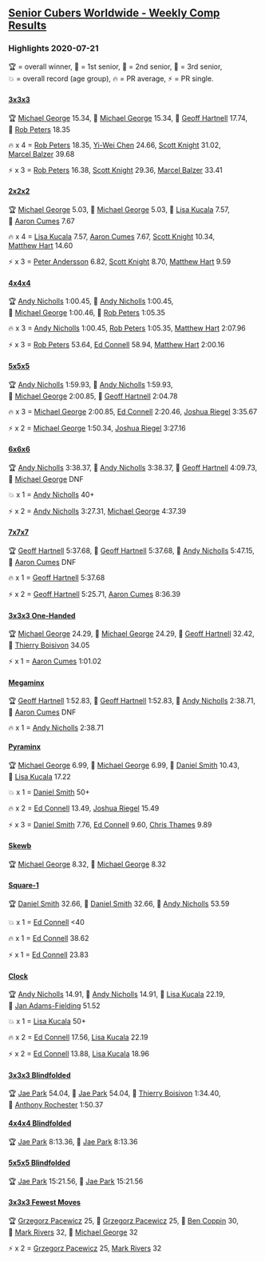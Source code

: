 <style>table {white-space: nowrap;}</style>

## [Senior Cubers Worldwide - Weekly Comp Results](/scw-comp/results/)
### Highlights 2020-07-21

<span style="white-space: nowrap;">🏆 = overall winner</span>, <span style="white-space: nowrap;">🥇 = 1st senior</span>, <span style="white-space: nowrap;">🥈 = 2nd senior</span>, <span style="white-space: nowrap;">🥉 = 3rd senior</span>, <span style="white-space: nowrap;">💥 = overall record (age group)</span>, <span style="white-space: nowrap;">🔥 = PR average</span>, <span style="white-space: nowrap;">⚡ = PR single</span>.

#### [3x3x3](333.md)

<span style="white-space: nowrap;">🏆 [Michael George](../../persons/michael_george/333.md) 15.34</span>, <span style="white-space: nowrap;">🥇 [Michael George](../../persons/michael_george/333.md) 15.34</span>, <span style="white-space: nowrap;">🥈 [Geoff Hartnell](../../persons/geoff_hartnell/333.md) 17.74</span>, <span style="white-space: nowrap;">🥉 [Rob Peters](../../persons/rob_peters/333.md) 18.35</span>

🔥 x 4 = <span style="white-space: nowrap;">[Rob Peters](../../persons/rob_peters/333.md) 18.35</span>, <span style="white-space: nowrap;">[Yi-Wei Chen](../../persons/yi_wei_chen/333.md) 24.66</span>, <span style="white-space: nowrap;">[Scott Knight](../../persons/scott_knight/333.md) 31.02</span>, <span style="white-space: nowrap;">[Marcel Balzer](../../persons/marcel_balzer/333.md) 39.68</span>

⚡ x 3 = <span style="white-space: nowrap;">[Rob Peters](../../persons/rob_peters/333.md) 16.38</span>, <span style="white-space: nowrap;">[Scott Knight](../../persons/scott_knight/333.md) 29.36</span>, <span style="white-space: nowrap;">[Marcel Balzer](../../persons/marcel_balzer/333.md) 33.41</span>

#### [2x2x2](222.md)

<span style="white-space: nowrap;">🏆 [Michael George](../../persons/michael_george/222.md) 5.03</span>, <span style="white-space: nowrap;">🥇 [Michael George](../../persons/michael_george/222.md) 5.03</span>, <span style="white-space: nowrap;">🥈 [Lisa Kucala](../../persons/lisa_kucala/222.md) 7.57</span>, <span style="white-space: nowrap;">🥉 [Aaron Cumes](../../persons/aaron_cumes/222.md) 7.67</span>

🔥 x 4 = <span style="white-space: nowrap;">[Lisa Kucala](../../persons/lisa_kucala/222.md) 7.57</span>, <span style="white-space: nowrap;">[Aaron Cumes](../../persons/aaron_cumes/222.md) 7.67</span>, <span style="white-space: nowrap;">[Scott Knight](../../persons/scott_knight/222.md) 10.34</span>, <span style="white-space: nowrap;">[Matthew Hart](../../persons/matthew_hart/222.md) 14.60</span>

⚡ x 3 = <span style="white-space: nowrap;">[Peter Andersson](../../persons/peter_andersson/222.md) 6.82</span>, <span style="white-space: nowrap;">[Scott Knight](../../persons/scott_knight/222.md) 8.70</span>, <span style="white-space: nowrap;">[Matthew Hart](../../persons/matthew_hart/222.md) 9.59</span>

#### [4x4x4](444.md)

<span style="white-space: nowrap;">🏆 [Andy Nicholls](../../persons/andy_nicholls/444.md) 1:00.45</span>, <span style="white-space: nowrap;">🥇 [Andy Nicholls](../../persons/andy_nicholls/444.md) 1:00.45</span>, <span style="white-space: nowrap;">🥈 [Michael George](../../persons/michael_george/444.md) 1:00.46</span>, <span style="white-space: nowrap;">🥉 [Rob Peters](../../persons/rob_peters/444.md) 1:05.35</span>

🔥 x 3 = <span style="white-space: nowrap;">[Andy Nicholls](../../persons/andy_nicholls/444.md) 1:00.45</span>, <span style="white-space: nowrap;">[Rob Peters](../../persons/rob_peters/444.md) 1:05.35</span>, <span style="white-space: nowrap;">[Matthew Hart](../../persons/matthew_hart/444.md) 2:07.96</span>

⚡ x 3 = <span style="white-space: nowrap;">[Rob Peters](../../persons/rob_peters/444.md) 53.64</span>, <span style="white-space: nowrap;">[Ed Connell](../../persons/ed_connell/444.md) 58.94</span>, <span style="white-space: nowrap;">[Matthew Hart](../../persons/matthew_hart/444.md) 2:00.16</span>

#### [5x5x5](555.md)

<span style="white-space: nowrap;">🏆 [Andy Nicholls](../../persons/andy_nicholls/555.md) 1:59.93</span>, <span style="white-space: nowrap;">🥇 [Andy Nicholls](../../persons/andy_nicholls/555.md) 1:59.93</span>, <span style="white-space: nowrap;">🥈 [Michael George](../../persons/michael_george/555.md) 2:00.85</span>, <span style="white-space: nowrap;">🥉 [Geoff Hartnell](../../persons/geoff_hartnell/555.md) 2:04.78</span>

🔥 x 3 = <span style="white-space: nowrap;">[Michael George](../../persons/michael_george/555.md) 2:00.85</span>, <span style="white-space: nowrap;">[Ed Connell](../../persons/ed_connell/555.md) 2:20.46</span>, <span style="white-space: nowrap;">[Joshua Riegel](../../persons/joshua_riegel/555.md) 3:35.67</span>

⚡ x 2 = <span style="white-space: nowrap;">[Michael George](../../persons/michael_george/555.md) 1:50.34</span>, <span style="white-space: nowrap;">[Joshua Riegel](../../persons/joshua_riegel/555.md) 3:27.16</span>

#### [6x6x6](666.md)

<span style="white-space: nowrap;">🏆 [Andy Nicholls](../../persons/andy_nicholls/666.md) 3:38.37</span>, <span style="white-space: nowrap;">🥇 [Andy Nicholls](../../persons/andy_nicholls/666.md) 3:38.37</span>, <span style="white-space: nowrap;">🥈 [Geoff Hartnell](../../persons/geoff_hartnell/666.md) 4:09.73</span>, <span style="white-space: nowrap;">🥉 [Michael George](../../persons/michael_george/666.md) DNF</span>

💥 x 1 = <span style="white-space: nowrap;">[Andy Nicholls](../../persons/andy_nicholls/666.md) 40+</span>

⚡ x 2 = <span style="white-space: nowrap;">[Andy Nicholls](../../persons/andy_nicholls/666.md) 3:27.31</span>, <span style="white-space: nowrap;">[Michael George](../../persons/michael_george/666.md) 4:37.39</span>

#### [7x7x7](777.md)

<span style="white-space: nowrap;">🏆 [Geoff Hartnell](../../persons/geoff_hartnell/777.md) 5:37.68</span>, <span style="white-space: nowrap;">🥇 [Geoff Hartnell](../../persons/geoff_hartnell/777.md) 5:37.68</span>, <span style="white-space: nowrap;">🥈 [Andy Nicholls](../../persons/andy_nicholls/777.md) 5:47.15</span>, <span style="white-space: nowrap;">🥉 [Aaron Cumes](../../persons/aaron_cumes/777.md) DNF</span>

🔥 x 1 = <span style="white-space: nowrap;">[Geoff Hartnell](../../persons/geoff_hartnell/777.md) 5:37.68</span>

⚡ x 2 = <span style="white-space: nowrap;">[Geoff Hartnell](../../persons/geoff_hartnell/777.md) 5:25.71</span>, <span style="white-space: nowrap;">[Aaron Cumes](../../persons/aaron_cumes/777.md) 8:36.39</span>

#### [3x3x3 One-Handed](333oh.md)

<span style="white-space: nowrap;">🏆 [Michael George](../../persons/michael_george/333oh.md) 24.29</span>, <span style="white-space: nowrap;">🥇 [Michael George](../../persons/michael_george/333oh.md) 24.29</span>, <span style="white-space: nowrap;">🥈 [Geoff Hartnell](../../persons/geoff_hartnell/333oh.md) 32.42</span>, <span style="white-space: nowrap;">🥉 [Thierry Boisivon](../../persons/thierry_boisivon/333oh.md) 34.05</span>

⚡ x 1 = <span style="white-space: nowrap;">[Aaron Cumes](../../persons/aaron_cumes/333oh.md) 1:01.02</span>

#### [Megaminx](minx.md)

<span style="white-space: nowrap;">🏆 [Geoff Hartnell](../../persons/geoff_hartnell/minx.md) 1:52.83</span>, <span style="white-space: nowrap;">🥇 [Geoff Hartnell](../../persons/geoff_hartnell/minx.md) 1:52.83</span>, <span style="white-space: nowrap;">🥈 [Andy Nicholls](../../persons/andy_nicholls/minx.md) 2:38.71</span>, <span style="white-space: nowrap;">🥉 [Aaron Cumes](../../persons/aaron_cumes/minx.md) DNF</span>

🔥 x 1 = <span style="white-space: nowrap;">[Andy Nicholls](../../persons/andy_nicholls/minx.md) 2:38.71</span>

#### [Pyraminx](pyram.md)

<span style="white-space: nowrap;">🏆 [Michael George](../../persons/michael_george/pyram.md) 6.99</span>, <span style="white-space: nowrap;">🥇 [Michael George](../../persons/michael_george/pyram.md) 6.99</span>, <span style="white-space: nowrap;">🥈 [Daniel Smith](../../persons/daniel_smith/pyram.md) 10.43</span>, <span style="white-space: nowrap;">🥉 [Lisa Kucala](../../persons/lisa_kucala/pyram.md) 17.22</span>

💥 x 1 = <span style="white-space: nowrap;">[Daniel Smith](../../persons/daniel_smith/pyram.md) 50+</span>

🔥 x 2 = <span style="white-space: nowrap;">[Ed Connell](../../persons/ed_connell/pyram.md) 13.49</span>, <span style="white-space: nowrap;">[Joshua Riegel](../../persons/joshua_riegel/pyram.md) 15.49</span>

⚡ x 3 = <span style="white-space: nowrap;">[Daniel Smith](../../persons/daniel_smith/pyram.md) 7.76</span>, <span style="white-space: nowrap;">[Ed Connell](../../persons/ed_connell/pyram.md) 9.60</span>, <span style="white-space: nowrap;">[Chris Thames](../../persons/chris_thames/pyram.md) 9.89</span>

#### [Skewb](skewb.md)

<span style="white-space: nowrap;">🏆 [Michael George](../../persons/michael_george/skewb.md) 8.32</span>, <span style="white-space: nowrap;">🥇 [Michael George](../../persons/michael_george/skewb.md) 8.32</span>

#### [Square-1](sq1.md)

<span style="white-space: nowrap;">🏆 [Daniel Smith](../../persons/daniel_smith/sq1.md) 32.66</span>, <span style="white-space: nowrap;">🥇 [Daniel Smith](../../persons/daniel_smith/sq1.md) 32.66</span>, <span style="white-space: nowrap;">🥈 [Andy Nicholls](../../persons/andy_nicholls/sq1.md) 53.59</span>

💥 x 1 = <span style="white-space: nowrap;">[Ed Connell](../../persons/ed_connell/sq1.md) <40</span>

🔥 x 1 = <span style="white-space: nowrap;">[Ed Connell](../../persons/ed_connell/sq1.md) 38.62</span>

⚡ x 1 = <span style="white-space: nowrap;">[Ed Connell](../../persons/ed_connell/sq1.md) 23.83</span>

#### [Clock](clock.md)

<span style="white-space: nowrap;">🏆 [Andy Nicholls](../../persons/andy_nicholls/clock.md) 14.91</span>, <span style="white-space: nowrap;">🥇 [Andy Nicholls](../../persons/andy_nicholls/clock.md) 14.91</span>, <span style="white-space: nowrap;">🥈 [Lisa Kucala](../../persons/lisa_kucala/clock.md) 22.19</span>, <span style="white-space: nowrap;">🥉 [Jan Adams-Fielding](../../persons/jan_adams_fielding/clock.md) 51.52</span>

💥 x 1 = <span style="white-space: nowrap;">[Lisa Kucala](../../persons/lisa_kucala/clock.md) 50+</span>

🔥 x 2 = <span style="white-space: nowrap;">[Ed Connell](../../persons/ed_connell/clock.md) 17.56</span>, <span style="white-space: nowrap;">[Lisa Kucala](../../persons/lisa_kucala/clock.md) 22.19</span>

⚡ x 2 = <span style="white-space: nowrap;">[Ed Connell](../../persons/ed_connell/clock.md) 13.88</span>, <span style="white-space: nowrap;">[Lisa Kucala](../../persons/lisa_kucala/clock.md) 18.96</span>

#### [3x3x3 Blindfolded](333bf.md)

<span style="white-space: nowrap;">🏆 [Jae Park](../../persons/jae_park/333bf.md) 54.04</span>, <span style="white-space: nowrap;">🥇 [Jae Park](../../persons/jae_park/333bf.md) 54.04</span>, <span style="white-space: nowrap;">🥈 [Thierry Boisivon](../../persons/thierry_boisivon/333bf.md) 1:34.40</span>, <span style="white-space: nowrap;">🥉 [Anthony Rochester](../../persons/anthony_rochester/333bf.md) 1:50.37</span>

#### [4x4x4 Blindfolded](444bf.md)

<span style="white-space: nowrap;">🏆 [Jae Park](../../persons/jae_park/444bf.md) 8:13.36</span>, <span style="white-space: nowrap;">🥇 [Jae Park](../../persons/jae_park/444bf.md) 8:13.36</span>

#### [5x5x5 Blindfolded](555bf.md)

<span style="white-space: nowrap;">🏆 [Jae Park](../../persons/jae_park/555bf.md) 15:21.56</span>, <span style="white-space: nowrap;">🥇 [Jae Park](../../persons/jae_park/555bf.md) 15:21.56</span>

#### [3x3x3 Fewest Moves](333fm.md)

<span style="white-space: nowrap;">🏆 [Grzegorz Pacewicz](../../persons/grzegorz_pacewicz/333fm.md) 25</span>, <span style="white-space: nowrap;">🥇 [Grzegorz Pacewicz](../../persons/grzegorz_pacewicz/333fm.md) 25</span>, <span style="white-space: nowrap;">🥈 [Ben Coppin](../../persons/ben_coppin/333fm.md) 30</span>, <span style="white-space: nowrap;">🥉 [Mark Rivers](../../persons/mark_rivers/333fm.md) 32</span>, <span style="white-space: nowrap;">🥉 [Michael George](../../persons/michael_george/333fm.md) 32</span>

⚡ x 2 = <span style="white-space: nowrap;">[Grzegorz Pacewicz](../../persons/grzegorz_pacewicz/333fm.md) 25</span>, <span style="white-space: nowrap;">[Mark Rivers](../../persons/mark_rivers/333fm.md) 32</span>


<!-- Global site tag (gtag.js) - Google Analytics -->
<script async src="https://www.googletagmanager.com/gtag/js?id=UA-86348435-3"></script>
<script>window.dataLayer = window.dataLayer || []; function gtag() {dataLayer.push(arguments);} gtag('js', new Date()); gtag('config', 'UA-86348435-3');</script>
